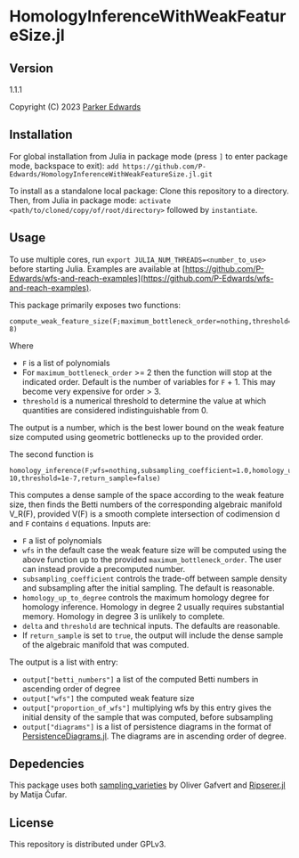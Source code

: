 HomologyInferenceWithWeakFeatureSize.jl
=======================================

Version
-------
1.1.1


Copyright (C) 2023 [Parker
Edwards](https://sites.nd.edu/parker-edwards/)


Installation
-------------
For global installation from Julia in package mode (press `]` to enter package mode, backspace to exit): `add https://github.com/P-Edwards/HomologyInferenceWithWeakFeatureSize.jl.git`

To install as a standalone local package: Clone this repository to a directory. Then, from Julia in package mode: `activate <path/to/cloned/copy/of/root/directory>` followed by `instantiate`. 


Usage
------
To use multiple cores, run `export JULIA_NUM_THREADS=<number_to_use>` before starting Julia. Examples are available at [https://github.com/P-Edwards/wfs-and-reach-examples](https://github.com/P-Edwards/wfs-and-reach-examples).


This package primarily exposes two functions: 

	compute_weak_feature_size(F;maximum_bottleneck_order=nothing,threshold=1e-8)

Where 
* `F` is a list of polynomials
* For `maximum_bottleneck_order` >= 2 then the function will stop at the indicated order. Default is the number of variables for `F` + 1. This may become very expensive for order > 3. 
* `threshold` is a numerical threshold to determine the value at which quantities are considered indistinguishable from 0.

The output is a number, which is the best lower bound on the weak feature size computed using geometric bottlenecks up to the provided order. 


The second function is
	
	homology_inference(F;wfs=nothing,subsampling_coefficient=1.0,homology_up_to_degree=1,maximum_bottleneck_order=nothing,delta=1e-10,threshold=1e-7,return_sample=false)

This computes a dense sample of the space according to the weak feature size, then finds the Betti numbers of the corresponding algebraic manifold V_R(F), provided V(F) is a smooth complete intersection of codimension d and `F` contains `d` equations. Inputs are: 

* `F` a list of polynomials 
* `wfs` in the default case the weak feature size will be computed using the above function up to the provided `maximum_bottleneck_order`. The user can instead provide a precomputed number. 
* `subsampling_coefficient` controls the trade-off between sample density and subsampling after the initial sampling. The default is reasonable. 
* `homology_up_to_degree` controls the maximum homology degree for homology inference. Homology in degree 2 usually requires substantial memory. Homology in degree 3 is unlikely to complete.
* `delta` and `threshold` are technical inputs. The defaults are reasonable. 
* If `return_sample` is set to `true`, the output will include the dense sample of the algebraic manifold that was computed. 


The output is a list with entry: 
* `output["betti_numbers"]` a list of the computed Betti numbers in ascending order of degree
* `output["wfs"]` the computed weak feature size
* `output["proportion_of_wfs"]` multiplying wfs by this entry gives the initial density of the sample that was computed, before subsampling
* `output["diagrams"]` is a list of persistence diagrams in the format of [PersistenceDiagrams.jl](https://github.com/mtsch/PersistenceDiagrams.jl). The diagrams are in ascending order of degree. 


Depedencies
-----------
This package uses both [sampling_varieties](https://github.com/olivergafvert/sampling_varieties) by Oliver Gafvert and [Ripserer.jl](https://mtsch.github.io/Ripserer.jl/dev/) by Matija Čufar. 

License
-------
This repository is distributed under GPLv3. 
